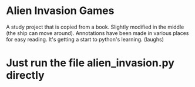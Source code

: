 # Alien Invasion Games

A study project that is copied from a book. Slightly modified in the middle (the ship can move around). Annotations have been made in various places for easy reading. It's getting a start to python's learning. (laughs)

# Just run the file alien_invasion.py directly
